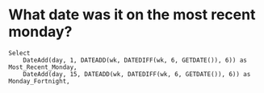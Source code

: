 # What date was it on the most recent  monday?


    Select
        DateAdd(day, 1, DATEADD(wk, DATEDIFF(wk, 6, GETDATE()), 6)) as Most_Recent_Monday,
        DateAdd(day, 15, DATEADD(wk, DATEDIFF(wk, 6, GETDATE()), 6)) as Monday_Fortnight,

